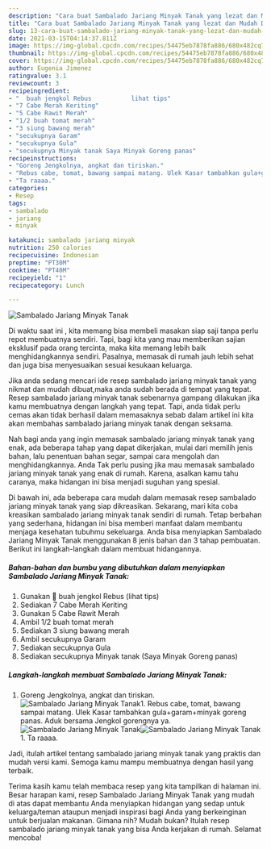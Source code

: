 ```yaml
---
description: "Cara buat Sambalado Jariang Minyak Tanak yang lezat dan Mudah Dibuat"
title: "Cara buat Sambalado Jariang Minyak Tanak yang lezat dan Mudah Dibuat"
slug: 13-cara-buat-sambalado-jariang-minyak-tanak-yang-lezat-dan-mudah-dibuat
date: 2021-03-15T04:14:37.811Z
image: https://img-global.cpcdn.com/recipes/54475eb7878fa886/680x482cq70/sambalado-jariang-minyak-tanak-foto-resep-utama.jpg
thumbnail: https://img-global.cpcdn.com/recipes/54475eb7878fa886/680x482cq70/sambalado-jariang-minyak-tanak-foto-resep-utama.jpg
cover: https://img-global.cpcdn.com/recipes/54475eb7878fa886/680x482cq70/sambalado-jariang-minyak-tanak-foto-resep-utama.jpg
author: Eugenia Jimenez
ratingvalue: 3.1
reviewcount: 3
recipeingredient:
- "  buah jengkol Rebus           lihat tips"
- "7 Cabe Merah Keriting"
- "5 Cabe Rawit Merah"
- "1/2 buah tomat merah"
- "3 siung bawang merah"
- "secukupnya Garam"
- "secukupnya Gula"
- "secukupnya Minyak tanak Saya Minyak Goreng panas"
recipeinstructions:
- "Goreng Jengkolnya, angkat dan tiriskan."
- "Rebus cabe, tomat, bawang sampai matang. Ulek Kasar tambahkan gula+garam+minyak goreng panas. Aduk bersama Jengkol gorengnya ya."
- "Ta raaaa."
categories:
- Resep
tags:
- sambalado
- jariang
- minyak

katakunci: sambalado jariang minyak 
nutrition: 250 calories
recipecuisine: Indonesian
preptime: "PT30M"
cooktime: "PT40M"
recipeyield: "1"
recipecategory: Lunch

---
```



![Sambalado Jariang Minyak Tanak](https://img-global.cpcdn.com/recipes/54475eb7878fa886/680x482cq70/sambalado-jariang-minyak-tanak-foto-resep-utama.jpg)

Di waktu  saat ini , kita memang bisa membeli masakan siap saji tanpa perlu repot membuatnya sendiri. Tapi, bagi kita yang mau memberikan sajian eksklusif pada orang tercinta, maka kita memang lebih baik menghidangkannya sendiri. Pasalnya, memasak di rumah jauh lebih sehat dan juga bisa menyesuaikan sesuai kesukaan keluarga.

Jika anda sedang mencari ide resep sambalado jariang minyak tanak yang nikmat dan mudah dibuat,maka anda sudah berada di tempat yang tepat. Resep sambalado jariang minyak tanak  sebenarnya gampang dilakukan jika kamu membuatnya dengan langkah yang tepat. Tapi, anda tidak perlu cemas akan tidak berhasil dalam memasaknya 
sebab dalam artikel ini kita akan membahas sambalado jariang minyak tanak dengan seksama.  



Nah bagi anda yang ingin memasak sambalado jariang minyak tanak yang enak, ada beberapa tahap yang dapat dikerjakan, mulai dari memilih jenis bahan, lalu penentuan bahan segar, sampai cara mengolah dan menghidangkannya. Anda Tak perlu pusing jika mau memasak sambalado jariang minyak tanak yang enak di rumah. Karena, asalkan kamu  tahu caranya, maka hidangan ini bisa menjadi suguhan yang spesial.

Di bawah ini, ada beberapa cara mudah dalam memasak resep sambalado jariang minyak tanak yang siap dikreasikan. Sekarang, mari kita coba kreasikan sambalado jariang minyak tanak sendiri di rumah. Tetap berbahan yang sederhana, hidangan ini bisa memberi manfaat dalam membantu menjaga kesehatan tubuhmu sekeluarga. Anda bisa menyiapkan Sambalado Jariang Minyak Tanak menggunakan 8 jenis bahan dan 3 tahap pembuatan. Berikut ini langkah-langkah dalam membuat hidangannya.

<!--inarticleads1-->

##### Bahan-bahan dan bumbu yang dibutuhkan dalam menyiapkan Sambalado Jariang Minyak Tanak:

1. Gunakan  💯 buah jengkol Rebus           (lihat tips)
1. Sediakan 7 Cabe Merah Keriting
1. Gunakan 5 Cabe Rawit Merah
1. Ambil 1/2 buah tomat merah
1. Sediakan 3 siung bawang merah
1. Ambil secukupnya Garam
1. Sediakan secukupnya Gula
1. Sediakan secukupnya Minyak tanak (Saya Minyak Goreng panas)




<!--inarticleads2-->

##### Langkah-langkah membuat Sambalado Jariang Minyak Tanak:

1. Goreng Jengkolnya, angkat dan tiriskan.
<img src="https://img-global.cpcdn.com/steps/dfec0d8e18bd5981/160x128cq70/sambalado-jariang-minyak-tanak-langkah-memasak-1-foto.jpg" alt="Sambalado Jariang Minyak Tanak">1. Rebus cabe, tomat, bawang sampai matang. Ulek Kasar tambahkan gula+garam+minyak goreng panas. Aduk bersama Jengkol gorengnya ya.
<img src="https://img-global.cpcdn.com/steps/a612986d610aabea/160x128cq70/sambalado-jariang-minyak-tanak-langkah-memasak-2-foto.jpg" alt="Sambalado Jariang Minyak Tanak"><img src="https://img-global.cpcdn.com/steps/46fb314576069502/160x128cq70/sambalado-jariang-minyak-tanak-langkah-memasak-2-foto.jpg" alt="Sambalado Jariang Minyak Tanak">1. Ta raaaa.




Jadi, itulah artikel tentang  sambalado jariang minyak tanak  yang praktis dan mudah versi kami. Semoga kamu mampu membuatnya dengan hasil yang terbaik. 

Terima kasih kamu telah membaca resep yang kita tampilkan di halaman ini. Besar harapan kami, resep  Sambalado Jariang Minyak Tanak yang mudah di atas dapat membantu Anda menyiapkan hidangan yang sedap untuk keluarga/teman ataupun menjadi inspirasi bagi Anda yang berkeinginan untuk berjualan makanan. Gimana nih? Mudah bukan? Itulah resep sambalado jariang minyak tanak yang bisa Anda kerjakan di rumah. Selamat mencoba!

